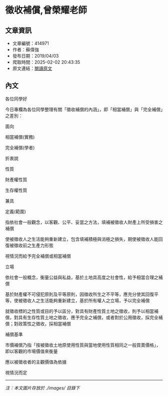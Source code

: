 # 徵收補償,曾榮耀老師

## 文章資訊
- 文章編號：414971
- 作者：蘇偉強
- 發布日期：2019/04/03
- 爬取時間：2025-02-02 20:43:35
- 原文連結：[閱讀原文](https://real-estate.get.com.tw/Columns/detail.aspx?no=414971)

## 內文
各位同學好

今日專欄為各位同學整理有關「徵收補償的內涵」，即「相當補償」與「完全補償」之差別：

面向

相當補償(實務)

完全補償(學者)

折衷說

性質

財產權性質

生存權性質

兼具

定義(範圍)

指依社會一般觀念，以客觀、公平、妥當之方法，填補被徵收人財產上所受損害之補償

使被徵收人之生活能夠重新建立，包含填補積極與消極之損失，期使被徵收人能回復被徵收前之生產力形態

視情況而給予完全補償或相當補償

立場

依社會一般概念，衡量公益與私益，基於土地具高度之社會性，給予相當合理之補償

基於財產權不可侵犯原則及平等原則，因徵收所生之不平等，應充分使其回復平等，使被徵收人之生活能夠重新建立，基於所有權人之立場，予以完全補償

就徵收標的之性質或目的予以區分，對具有財產性質土地之徵收，則予以相當補償，對具有生存性質土地之徵收，應予完全之補償，或者對於公用徵收，採完全補償；對政策性之徵收，採相當補償

補償基準

市價補償乃指「按被徵收土地原使用性質與當地使用性質相同之一般買賣價格」，即以客觀的市場價值來衡量

應以被徵收者的主觀價值為依據

視情況而定

---
*注：本文圖片存放於 ./images/ 目錄下*
